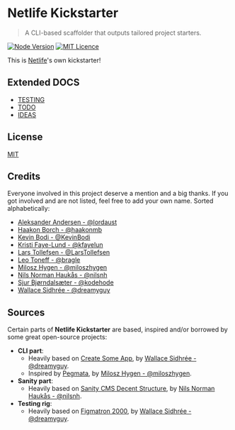 # Netlife Kickstarter

> A CLI-based scaffolder that outputs tailored project starters.

[![Node Version](https://img.shields.io/badge/node-v12.14.0-brightgreen.svg)](https://github.com/nodejs/node/releases/tag/v12.14.0) [![MIT Licence](https://img.shields.io/badge/license-MIT-blue.svg)](https://github.com/netliferesearch/kickstarter/blob/master/LICENSE)

This is [Netlife][1]'s own kickstarter!

## Extended DOCS

- [TESTING](docs/TESTING.md)
- [TODO](docs/TODO.md)
- [IDEAS](docs/IDEAS.md)

## License

[MIT](LICENSE)

## Credits

Everyone involved in this project deserve a mention and a big thanks. If you got involved and are not listed, feel free to add your own name. Sorted alphabetically:

- [Aleksander Andersen - @lordaust](https://github.com/lordaust)
- [Haakon Borch - @haakonmb](https://github.com/haakonmb)
- [Kevin Bodi - @KevinBodi](https://github.com/KevinBodi)
- [Kristi Faye-Lund - @kfayelun](https://github.com/kfayelun)
- [Lars Tollefsen - @LarsTollefsen](https://github.com/LarsTollefsen)
- [Leo Toneff - @bragle](https://github.com/bragle)
- [Milosz Hygen - @miloszhygen](https://github.com/miloszhygen)
- [Nils Norman Haukås - @nilsnh](https://github.com/nilsnh)
- [Sjur Bjørndalsæter - @kodehode](https://github.com/kodehode)
- [Wallace Sidhrée - @dreamyguy](https://github.com/dreamyguy)

## Sources

Certain parts of **Netlife Kickstarter** are based, inspired and/or borrowed by some great open-source projects:

- **CLI part**:
  - Heavily based on [Create Some App][2], by [Wallace Sidhrée - @dreamyguy](https://github.com/dreamyguy).
  - Inspired by [Pegmata][3], by [Milosz Hygen - @miloszhygen](https://github.com/miloszhygen).
- **Sanity part**:
  - Heavily based on [Sanity CMS Decent Structure][4], by [Nils Norman Haukås - @nilsnh](https://github.com/nilsnh).
- **Testing rig**:
  - Heavily based on [Figmatron 2000][5], by [Wallace Sidhrée - @dreamyguy](https://github.com/dreamyguy).

[1]: https://netlife.com
[2]: https://github.com/dreamyguy/create-some-app
[3]: https://github.com/miloszhygen/pegmata
[4]: https://github.com/nilsnh/sanity-cms-decent-structure
[5]: https://github.com/dreamyguy/figmatron2000
